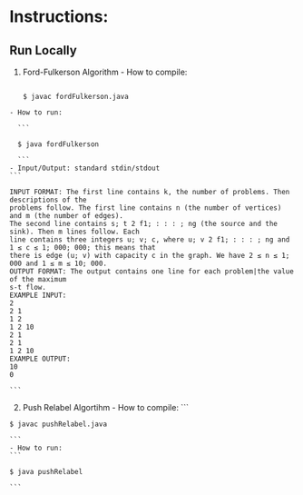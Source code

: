 # Instructions:

## Run Locally
  1. Ford-Fulkerson Algorithm
    - How to compile: 
    
      ```
      
      $ javac fordFulkerson.java
      ```
    - How to run: 
    
      ```

      $ java fordFulkerson

      ```
    - Input/Output: standard stdin/stdout
    ```
    
    INPUT FORMAT: The first line contains k, the number of problems. Then descriptions of the
    problems follow. The first line contains n (the number of vertices) and m (the number of edges).
    The second line contains s; t 2 f1; : : : ; ng (the source and the sink). Then m lines follow. Each
    line contains three integers u; v; c, where u; v 2 f1; : : : ; ng and 1 ≤ c ≤ 1; 000; 000; this means that
    there is edge (u; v) with capacity c in the graph. We have 2 ≤ n ≤ 1; 000 and 1 ≤ m ≤ 10; 000.
    OUTPUT FORMAT: The output contains one line for each problem|the value of the maximum
    s-t flow.
    EXAMPLE INPUT:
    2
    2 1
    1 2
    1 2 10
    2 1
    2 1
    1 2 10
    EXAMPLE OUTPUT:
    10
    0
    
    ```
  2. Push Relabel Algortihm
    - How to compile: 
    ```
    
    $ javac pushRelabel.java
    
    ```
    - How to run: 
    ```
    
    $ java pushRelabel
    
    ```
